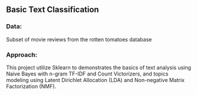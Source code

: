 
## Basic Text Classification

### Data:

Subset of movie reviews from the rotten tomatoes database

### Approach:

This project utilize Sklearn to demonstrates the basics of text analysis using Naive Bayes with n-gram TF-IDF and Count Victorizers, and topics modeling using Latent Dirichlet Allocation (LDA) and Non-negative Matrix Factorization (NMF).
